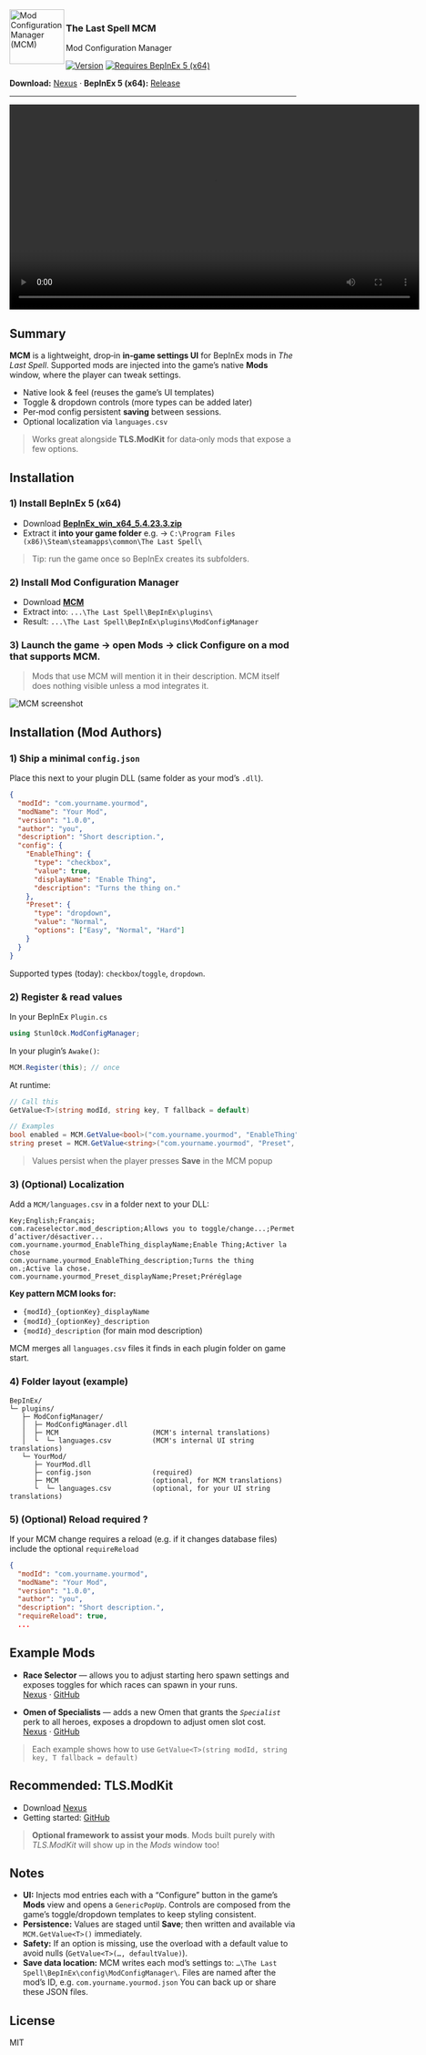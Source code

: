 <img src="docs/icon.png" alt="Mod Configuration Manager (MCM)" width="96" align="left" />

### The Last Spell MCM
Mod Configuration Manager

[![Version](https://img.shields.io/badge/version-1.0.0-blue)](https://github.com/stunl0ck/tls-mcm)
[![Requires BepInEx 5 (x64)](https://img.shields.io/badge/requires-BepInEx%205.4.23%20(x64)-blue)](https://github.com/BepInEx/BepInEx/releases/tag/v5.4.23.3)

**Download:** [Nexus](https://www.nexusmods.com/thelastspell/mods/31) · **BepInEx 5 (x64):** [Release](https://github.com/BepInEx/BepInEx/releases/tag/v5.4.23.3)

---

<video src="docs/mcm-demo.mp4" width="720" controls></video>


## Summary

**MCM** is a lightweight, drop‑in **in‑game settings UI** for BepInEx mods in *The Last Spell*. Supported mods are injected into the game’s native **Mods** window, where the player can tweak settings.

- Native look & feel (reuses the game’s UI templates)
- Toggle & dropdown controls (more types can be added later)
- Per‑mod config persistent **saving** between sessions.
- Optional localization via `languages.csv`

> Works great alongside **TLS.ModKit** for data‑only mods that expose a few options.

## Installation

### 1) Install BepInEx 5 (x64)
- Download **[BepInEx_win_x64_5.4.23.3.zip](https://github.com/BepInEx/BepInEx/releases/tag/v5.4.23.3)**
- Extract it **into your game folder** e.g. → `C:\Program Files (x86)\Steam\steamapps\common\The Last Spell\`
> Tip: run the game once so BepInEx creates its subfolders.

### 2) Install Mod Configuration Manager
- Download **[MCM](https://www.nexusmods.com/thelastspell/mods/31?tab=files)**
- Extract into:
`...\The Last Spell\BepInEx\plugins\`
- Result: `...\The Last Spell\BepInEx\plugins\ModConfigManager`
 
### 3) Launch the game → open **Mods** → click **Configure** on a mod that supports MCM.

> Mods that use MCM will mention it in their description. MCM itself does nothing visible unless a mod integrates it.

![MCM screenshot](docs/mcm-popup.png)

## Installation (Mod Authors)

### 1) Ship a minimal `config.json`

Place this next to your plugin DLL (same folder as your mod’s `.dll`).

```json
{
  "modId": "com.yourname.yourmod",
  "modName": "Your Mod",
  "version": "1.0.0",
  "author": "you",
  "description": "Short description.",
  "config": {
    "EnableThing": {
      "type": "checkbox",
      "value": true,
      "displayName": "Enable Thing",
      "description": "Turns the thing on."
    },
    "Preset": {
      "type": "dropdown",
      "value": "Normal",
      "options": ["Easy", "Normal", "Hard"]
    }
  }
}
```

Supported types (today): `checkbox`/`toggle`, `dropdown`.  

### 2) Register & read values

In your BepInEx `Plugin.cs`

```csharp
using Stunl0ck.ModConfigManager;
```

In your plugin’s `Awake()`:

```csharp
MCM.Register(this); // once
```

At runtime:

```csharp
// Call this
GetValue<T>(string modId, string key, T fallback = default)
```

```csharp
// Examples
bool enabled = MCM.GetValue<bool>("com.yourname.yourmod", "EnableThing", true);
string preset = MCM.GetValue<string>("com.yourname.yourmod", "Preset", "Normal");
```

> Values persist when the player presses **Save** in the MCM popup

### 3) (Optional) Localization

Add a `MCM/languages.csv` in a folder next to your DLL:

```
Key;English;Français;
com.raceselector.mod_description;Allows you to toggle/change...;Permet d’activer/désactiver... 
com.yourname.yourmod_EnableThing_displayName;Enable Thing;Activer la chose
com.yourname.yourmod_EnableThing_description;Turns the thing on.;Active la chose.
com.yourname.yourmod_Preset_displayName;Preset;Préréglage
```

**Key pattern MCM looks for:**

- `{modId}_{optionKey}_displayName`
- `{modId}_{optionKey}_description`
- `{modId}_description` (for main mod description)

MCM merges all `languages.csv` files it finds in each plugin folder on game start.

### 4) Folder layout (example)

```
BepInEx/
└─ plugins/
   ├─ ModConfigManager/
   │  ├─ ModConfigManager.dll
   │  ├─ MCM                       (MCM's internal translations)
   │  └  └─ languages.csv          (MCM's internal UI string translations)
   └─ YourMod/
      ├─ YourMod.dll
      ├─ config.json               (required)
      ├─ MCM                       (optional, for MCM translations)
      └  └─ languages.csv          (optional, for your UI string translations)
```

### 5) (Optional) Reload required ?

If your MCM change requires a reload (e.g. if it changes database files) include the optional `requireReload`

```json
{
  "modId": "com.yourname.yourmod",
  "modName": "Your Mod",
  "version": "1.0.0",
  "author": "you",
  "description": "Short description.",
  "requireReload": true,
  ...
```

## Example Mods

- **Race Selector** — allows you to adjust starting hero spawn settings and exposes toggles for which races can spawn in your runs.  
  [Nexus](<https://www.nexusmods.com/thelastspell/mods/33>) · [GitHub](<https://github.com/stunl0ck/tls-race-selector>)

- **Omen of Specialists** — adds a new Omen that grants the *`Specialist`* perk to all heroes, exposes a dropdown to adjust omen slot cost.  
  [Nexus](<https://www.nexusmods.com/thelastspell/mods/32>) · [GitHub](<https://github.com/stunl0ck/tls-omen-of-specialists>)

> Each example shows how to use `GetValue<T>(string modId, string key, T fallback = default)`

## Recommended: TLS.ModKit

- Download [Nexus](<https://www.nexusmods.com/thelastspell/mods/30>)
- Getting started: [GitHub](<https://github.com/stunl0ck/tls-modkit>)

> **Optional framework to assist your mods**. Mods built purely with *TLS.ModKit* will show up in the *Mods* window too!

## Notes

- **UI:** Injects mod entries each with a “Configure” button in the game’s **Mods** view and opens a `GenericPopUp`. Controls are composed from the game’s toggle/dropdown templates to keep styling consistent.
- **Persistence:** Values are staged until **Save**; then written and available via `MCM.GetValue<T>()` immediately.
- **Safety:** If an option is missing, use the overload with a default value to avoid nulls (`GetValue<T>(…, defaultValue)`).
- **Save data location:** MCM writes each mod’s settings to: `…\The Last Spell\BepInEx\config\ModConfigManager\`. Files are named after the mod’s ID, e.g. `com.yourname.yourmod.json` You can back up or share these JSON files.


## License

MIT
